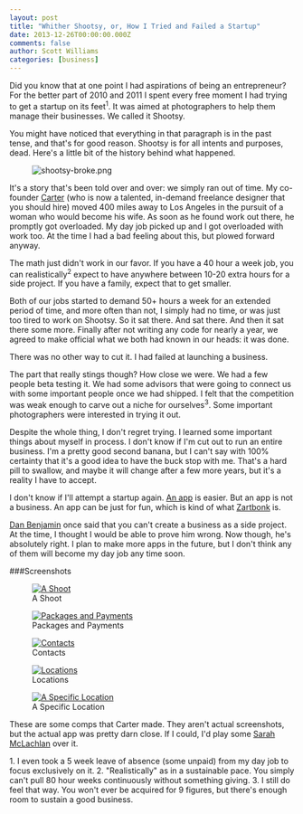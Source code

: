 ```yaml
---
layout: post
title: "Whither Shootsy, or, How I Tried and Failed a Startup"
date: 2013-12-26T00:00:00.000Z
comments: false
author: Scott Williams
categories: [business]
---
```

Did you know that at one point I had aspirations of being an entrepreneur? For the better part of 2010 and 2011 I spent every free moment I had trying to get a startup on its feet<sup>1</sup>. It was aimed at photographers to help them manage their businesses. We called it Shootsy.

You might have noticed that everything in that paragraph is in the past tense, and that's for good reason. Shootsy is for all intents and purposes, dead. Here's a little bit of the history behind what happened.

<figure>
    <img alt="shootsy-broke.png" src="/images/assets/shootsy-broke.png">
</figure>

It's a story that's been told over and over: we simply ran out of time. My co-founder <a href="https://twitter.com/carterdea">Carter</a> (who is now a talented, in-demand freelance designer that you should hire) moved 400 miles away to Los Angeles in the pursuit of a woman who would become his wife. As soon as he found work out there, he promptly got overloaded. My day job picked up and I got overloaded with work too. At the time I had a bad feeling about this, but plowed forward anyway.

The math just didn't work in our favor. If you have a 40 hour a week job, you can realistically<sup>2</sup> expect to have anywhere between 10-20 extra hours for a side project. If you have a family, expect that to get smaller.

Both of our jobs started to demand 50+ hours a week for an extended period of time, and more often than not, I simply had no time, or was just too tired to work on Shootsy. So it sat there. And sat there. And then it sat there some more. Finally after not writing any code for nearly a year, we agreed to make official what we both had known in our heads: it was done.

There was no other way to cut it. I had failed at launching a business.

The part that really stings though? How close we were. We had a few people beta testing it. We had some advisors that were going to connect us with some important people once we had shipped. I felt that the competition was weak enough to carve out a niche for ourselves<sup>3</sup>. Some important photographers were interested in trying it out.

Despite the whole thing, I don't regret trying. I learned some important things about myself in process. I don't know if I'm cut out to run an entire business. I'm a pretty good second banana, but I can't say with 100% certainty that it's a good idea to have the buck stop with me. That's a hard pill to swallow, and maybe it will change after a few more years, but it's a reality I have to accept.

I don't know if I'll attempt a startup again. <a href="/words/2013/12/16/i-made-an-app">An app</a> is easier. But an app is not a business. An app can be just for fun, which is kind of what <a href="https://itunes.apple.com/us/app/zartbonk/id727445952?ls=1&amp;mt=8">Zartbonk</a> is.

<a href="https://twitter.com/danbenjamin">Dan Benjamin</a> once said that you can't create a business as a side project. At the time, I thought I would be able to prove him wrong. Now though, he's absolutely right. I plan to make more apps in the future, but I don't think any of them will become my day job any time soon.
        
###Screenshots
          
<figure class="small">
    <a data-title="A Shoot" data-description="" href="/images/assets/01b-shoots-details.png" class="image-slide-anchor content-fit">
        <img alt="A Shoot" src="/images/assets/01b-shoots-details.png"></a>
    <figcaption>A Shoot</figcaption>
</figure>
<figure class="small">
    <a data-title="Packages and Payments" data-description="" href="/images/assets/01e-shoots-money.png" class="image-slide-anchor content-fit">
        <img alt="Packages and Payments" src="/images/assets/01e-shoots-money.png"></a>
    <figcaption>Packages and Payments</figcaption>
</figure>
<figure class="small">
    <a data-title="Contacts" data-description="" href="/images/assets/02c-contacts-search.png" class="image-slide-anchor content-fit">
        <img alt="Contacts" src="/images/assets/02c-contacts-search.png"></a>
    <figcaption>Contacts</figcaption>
</figure>
<figure class="small">
    <a data-title="Locations" data-description="" href="/images/assets/04b-locations-map-view.png" class="image-slide-anchor content-fit">
        <img alt="Locations" src="/images/assets/04b-locations-map-view.png"></a>
    <figcaption>Locations</figcaption>
</figure>
<figure class="small">
    <a data-title="A Specific Location" data-description="" href="/images/assets/04c-locations-view.png" class="image-slide-anchor content-fit">
        <img alt="A Specific Location" src="/images/assets/04c-locations-view.png"></a>
    <figcaption>A Specific Location</figcaption>
</figure>

These are some comps that Carter made. They aren't actual screenshots, but the actual app was pretty darn close. If I could, I'd play some <a href="https://www.youtube.com/watch?v=nSz16ngdsG0">Sarah McLachlan</a> over it.

<div class="footnotes">
1. I even took a 5 week leave of absence (some unpaid) from my day job to focus exclusively on it.
2. "Realistically" as in a sustainable pace. You simply can't pull 80 hour weeks continuously without something giving.
3. I still do feel that way. You won't ever be acquired for 9 figures, but there's enough room to sustain a good business.
</div>
